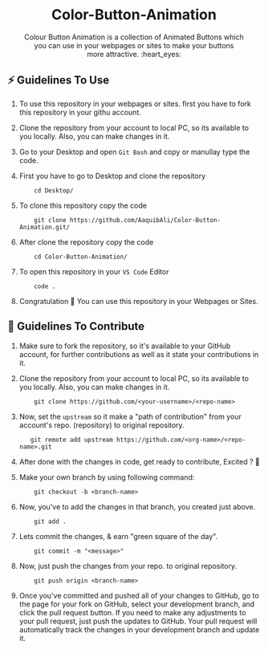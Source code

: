 <p align="center">
  
</p>

<h1 align="center">Color-Button-Animation</h1>

<p align="center">Colour Button Animation is a collection of Animated Buttons which <br> 
 you can use in your webpages or sites to make your buttons <br> 
 more attractive. :heart_eyes: </p>

## ⚡️ Guidelines To Use
1. To use this repository in your webpages or sites. first you have to fork this repository in your githu account.

2.  Clone the repository from your account to local PC, so its available to you locally. Also, you can make changes in it.

3. Go to your Desktop and open `Git Bash` and copy or manullay type the code.

4. First you have to go to Desktop and clone the repository

    ```
        cd Desktop/
    ```
5. To clone this repository copy the code
    
    ```
        git clone https://github.com/AaquibAli/Color-Button-Animation.git/
    ```
 6. After clone the repository copy the code   
    
    ```
        cd Color-Button-Animation/
    ```  
7. To open this repository in your `VS Code` Editor 
    
    ```
        code .
    ```
    
8. Congratulation 🎉 You can use this repository in your Webpages or Sites.    


## :page_with_curl: Guidelines To Contribute 
1. Make sure to fork the repository, so it's available to your GitHub account, for further contributions as well as it state your contributions in it.


2. Clone the repository from your account to local PC, so its available to you locally. Also, you can make changes in it.

    ```
        git clone https://github.com/<your-username>/<repo-name>
    ```

3. Now, set the `upstream` so it make a "path of contribution" from your account's repo. (repository) to original repository.


    ```
       git remote add upstream https://github.com/<org-name>/<repo-name>.git
    ```

4. After done with the changes in code, get ready to contribute, Excited ? :star_struck: 

5. Make your own branch by using following command:
    ```
        git checkout -b <branch-name>
    ```

6. Now, you've to add the changes in that branch, you created just above.
    ```
        git add .
    ```
7. Lets commit the changes, & earn "green square of the day".
    ```
        git commit -m "<message>"
    ```
8. Now, just push the changes from your repo. to original repository.
    ```
        git push origin <branch-name>
    ```
9. Once you've committed and pushed all of your changes to GitHub, go to the page for your fork on GitHub, select your development branch, and click the pull request button. If you need to make any adjustments to your pull request, just push the updates to GitHub. Your pull request will automatically track the changes in your development branch and update it.

